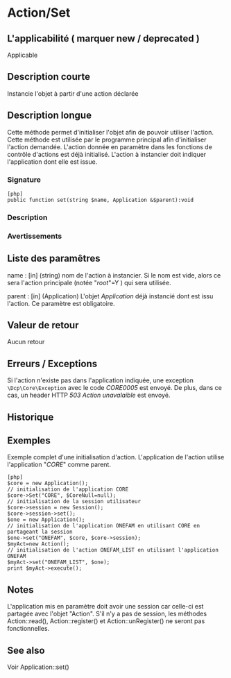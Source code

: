 # Action/Set

## L'applicabilité ( marquer new / deprecated )

   Applicable

## Description courte

Instancie l'objet à partir d'une action déclarée

## Description longue

Cette méthode permet d'initialiser l'objet afin de pouvoir utiliser l'action. Cette méthode est utilisée par le programme principal afin d'initialiser l'action demandée. L'action donnée en paramètre dans les fonctions de contrôle d'actions est déjà initialisé.
L'action à instancier doit indiquer l'application dont elle est issue.


### Signature

    [php]
    public function set(string $name, Application &$parent):void

### Description


### Avertissements


## Liste des paramêtres

name
: [in] (string) nom de l'action à instancier. Si le nom est vide, alors ce sera l'action principale (notée "*root*"=Y ) qui sera utilisée.

parent
: [in] (Application) L'objet *Application* déjà instancié dont est issu l'action. Ce paramètre est obligatoire.

## Valeur de retour

Aucun retour

## Erreurs / Exceptions

Si l'action n'existe pas dans l'application indiquée, une exception `\Dcp\Core\Exception` avec le code *CORE0005* est envoyé. De plus, dans ce cas, un header HTTP *503 Action unavalaible* est envoyé.

## Historique


## Exemples

Exemple complet d'une initialisation d'action. L'application de l'action utilise l'application "*CORE*" comme parent.

    [php]
    $core = new Application();
    // initialisation de l'application CORE
    $core->Set("CORE", $CoreNull=null);
    // initialisation de la session utilisateur
    $core->session = new Session();
    $core->session->set();
    $one = new Application();
    // initialisation de l'application ONEFAM en utilisant CORE en partageant la session
    $one->set("ONEFAM", $core, $core->session);
    $myAct=new Action();
    // initialisation de l'action ONEFAM_LIST en utilisant l'application ONEFAM
    $myAct->set("ONEFAM_LIST", $one);
    print $myAct->execute();

## Notes

L'application mis en paramètre doit avoir une session car celle-ci est partagée avec l'objet "Action". S'il n'y a pas de session, les méthodes Action::read(), Action::register() et Action::unRegister() ne seront pas fonctionnelles.

## See also
 
Voir Application::set()
